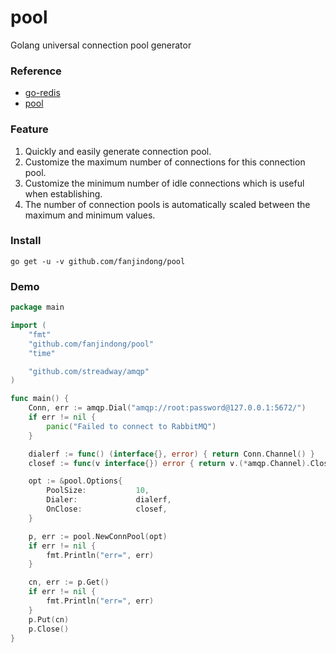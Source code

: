 # pool

Golang universal connection pool generator

### Reference

- [go-redis](https://github.com/go-redis/redis)
- [pool](https://github.com/fatih/pool)

### Feature

1. Quickly and easily generate connection pool.
2. Customize the maximum number of connections for this connection pool.
3. Customize the minimum number of idle connections which is useful when establishing.
4. The number of connection pools is automatically scaled between the maximum and minimum values.

### Install

`go get -u -v github.com/fanjindong/pool`

### Demo

```go
package main

import (
	"fmt"
	"github.com/fanjindong/pool"
	"time"

	"github.com/streadway/amqp"
)

func main() {
	Conn, err := amqp.Dial("amqp://root:password@127.0.0.1:5672/")
	if err != nil {
		panic("Failed to connect to RabbitMQ")
	}

	dialerf := func() (interface{}, error) { return Conn.Channel() }
	closef := func(v interface{}) error { return v.(*amqp.Channel).Close() }

	opt := &pool.Options{
		PoolSize:           10,
		Dialer:             dialerf,
		OnClose:            closef,
	}

	p, err := pool.NewConnPool(opt)
	if err != nil {
		fmt.Println("err=", err)
	}

	cn, err := p.Get()
	if err != nil {
		fmt.Println("err=", err)
	}
	p.Put(cn)
	p.Close()
}

```